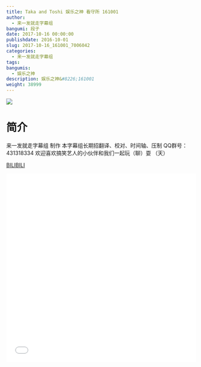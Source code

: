 ```yaml
---
title: Taka and Toshi 娱乐之神 看守所 161001
author: 
  - 来一发就走字幕组
bangumi: 段子
date: 2017-10-16 00:00:00
publishdate: 2016-10-01
slug: 2017-10-16_161001_7006042
categories: 
  - 来一发就走字幕组
tags: 
bangumis: 
  - 娱乐之神
description: 娱乐之神&#8226;161001
weight: 38999
---
```


![](https://i.imgur.com/VpcLaxy.jpg)

# 简介  
来一发就走字幕组 制作 本字幕组长期招翻译、校对、时间轴、压制   QQ群号：431318334 欢迎喜欢搞笑艺人的小伙伴和我们一起玩（聊）耍 （天）

  [BILIBILI](https://www.bilibili.com/video/av7006042/)


<div class="vcontainer">  <iframe class='video' src="//www.bilibili.com/blackboard/player.html?cid=11420996&aid=7006042" width="100%" height="500" frameborder="0" allowfullscreen="allowfullscreen"></iframe></div>
